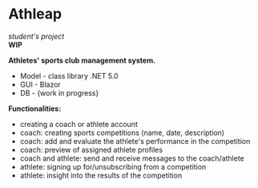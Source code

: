 # Athleap
*student's project*  
**WIP**

**Athletes' sports club management system.**  

+ Model - class library .NET 5.0
+ GUI - Blazor
+ DB - {work in progress}

**Functionalities:**
- creating a coach or athlete account
- coach: creating sports competitions (name, date, description)
- coach: add and evaluate the athlete's performance in the competition
- coach: preview of assigned athlete profiles
- coach and athlete: send and receive messages to the coach/athlete
- athlete: signing up for/unsubscribing from a competition
- athlete: insight into the results of the competition

